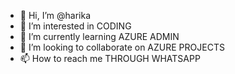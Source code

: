 - 👋 Hi, I’m @harika
- 👀 I’m interested in CODING
- 🌱 I’m currently learning AZURE ADMIN
- 💞️ I’m looking to collaborate on AZURE PROJECTS
- 📫 How to reach me THROUGH WHATSAPP

<!---
harika154/harika154 is a ✨ special ✨ repository because its `README.md` (this file) appears on your GitHub profile.
You can click the Preview link to take a look at your changes.
--->
